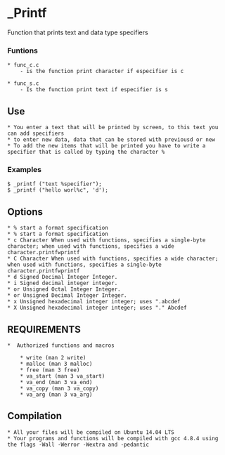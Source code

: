 # _Printf
   Function that prints text and data type specifiers

### Funtions

	* func_c.c
		- is the function print character if especifier is c

	* func_s.c
		- Is the function print text if especifier is s
## Use

	* You enter a text that will be printed by screen, to this text you can add specifiers
	* to enter new data, data that can be stored with previousd or new
	* To add the new items that will be printed you have to write a specifier that is called by typing the character %

### Examples

	$ _printf ("text %specifier");
	$ _printf ("hello worl%c", 'd');



## Options

	* % start a format specification
	* % start a format specification
	* c Character When used with functions, specifies a single-byte character; when used with functions, specifies a wide character.printfwprintf
	* C Character When used with functions, specifies a wide character; when used with functions, specifies a single-byte character.printfwprintf
	* d Signed Decimal Integer Integer.
	* i Signed decimal integer integer.
	* or Unsigned Octal Integer Integer.
	* or Unsigned Decimal Integer Integer.
	* x Unsigned hexadecimal integer integer; uses ".abcdef
	* X Unsigned hexadecimal integer integer; uses "." Abcdef

## REQUIREMENTS
	*  Authorized functions and macros

		* write (man 2 write)
		* malloc (man 3 malloc)
		* free (man 3 free)
		* va_start (man 3 va_start)
		* va_end (man 3 va_end)
		* va_copy (man 3 va_copy)
		* va_arg (man 3 va_arg)

## Compilation

	* All your files will be compiled on Ubuntu 14.04 LTS
	* Your programs and functions will be compiled with gcc 4.8.4 using the flags -Wall -Werror -Wextra and -pedantic
